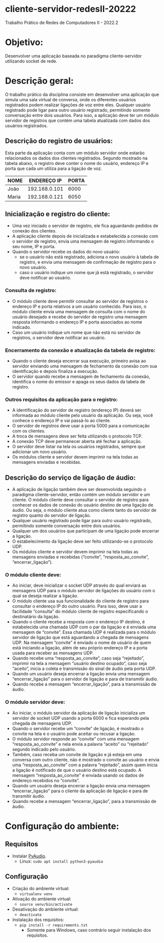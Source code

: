 # cliente-servidor-redesII-20222

Trabalho Prático de Redes de Computadores II - 2022.2

# Objetivo: 

Desenvolver uma aplicação baseada no paradigma cliente-servidor utilizando socket de rede.

# Descrição geral:

O trabalho prático da disciplina consiste em desenvolver uma aplicação que simula uma sala virtual de conversa, onde os diferentes usuários registrados podem realizar ligações de voz entre eles. Qualquer usuário registrado pode ligar para outro usuário registrado, permitindo somente conversação entre dois usuários. Para isso, a aplicação deve ter um módulo servidor de registros que contém uma tabela atualizada com dados dos usuários registrados.  

## Descrição do registro de usuários:

Esta parte da aplicação conta com um módulo servidor onde estarão relacionados os dados dos clientes registrados. Segundo mostrado na tabela abaixo, o registro deve conter o nome do usuário, endereço IP e porta que cada um utiliza para a ligação de voz.

| NOME  | ENDEREÇO IP   | PORTA |
| ------- | -------- | -------- |
| João   | 192.168.0.101  | 6000 |  
| Maria   | 192.168.0.121    | 6050 |

## Inicialização e registro do cliente:
 
- Uma vez iniciado o servidor de registro, ele fica aguardando pedidos de conexão dos clientes.
- A aplicação cliente depois de inicializada e estabelecida a conexão com o servidor de registro, envia uma mensagem de registro informando o seu nome, IP e porta.
- Quando o servidor recebe os dados do novo usuário:
  - se o usuário não está registrado, adiciona o novo usuário à tabela de registro, e envia uma mensagem de confirmação de registro para o novo usuário.
  - caso o usuário indique um nome que já está registrado, o servidor deve notificar ao usuário.

### Consulta de registro:

- O módulo cliente deve permitir consultar ao servidor de registros o endereço IP e porta relativos a um usuário conhecido. Para isso, o módulo cliente envia uma mensagem de consulta com o nome do usuário desejado e recebe do servidor de registro uma mensagem resposta informando o endereço IP e porta associados ao nome indicado.
- Caso um usuário indique um nome que não está no servidor de registros, o servidor deve notificar ao usuário.

### Encerramento da conexão e atualização da tabela de registro:

- Quando o cliente deseja encerrar sua execução, primeiro avisa ao servidor enviando uma mensagem de fechamento da conexão com sua identificação e depois finaliza a execução.
- O servidor quando recebe a mensagem de fechamento da conexão, identifica o nome do emissor e apaga os seus dados da tabela de registro.

### Outros requisitos da aplicação para o registro:

- A identificação do servidor de registro (endereço IP) deverá ser informada ao módulo cliente pelo usuário da aplicação. Ou seja, você conhece o endereço IP e vai passá-lo ao cliente.
- O servidor de registros deve usar a porta 5000 para a comunicação com os clientes.
- A troca de mensagens deve ser feita utilizando o protocolo TCP.
- A conexão TCP deve permanecer aberta até fechar a aplicação.
- O servidor deve listar na tela os usuários registrados, sempre que adicionar um novo usuário.
- Os módulos cliente e servidor devem imprimir na tela todas as mensagens enviadas e recebidas.

## Descrição do serviço de ligação de áudio:

- A aplicação de ligação também deve ser desenvolvida seguindo o paradigma cliente-servidor, então contém um módulo servidor e um cliente. O módulo cliente deve consultar o servidor de registro para conhecer os dados de conexão do usuário destino de uma ligação de áudio. Ou seja, o módulo cliente atua como cliente tanto do servidor de registro quanto do servidor de ligação.
- Qualquer usuário registrado pode ligar para outro usuário registrado, permitindo somente conversação entre dois usuários.
- Qualquer um dos usuários que participam de uma ligação pode encerrar a ligação.
- O estabelecimento da ligação deve ser feito utilizando-se o protocolo UDP.
- Os módulos cliente e servidor devem imprimir na tela todas as mensagens enviadas e recebidas (“convite”, “resposta_ao_convite”, “encerrar_ligação”).

### O módulo cliente deve:

- Ao iniciar, deve inicializar o socket UDP através do qual enviará as mensagens UDP para o módulo servidor de ligações do usuário com o qual se deseja realizar a ligação.
- O módulo cliente usa sua funcionalidade do cliente de registro para consultar o endereço IP do outro usuário.  Para isso, deve usar a facilidade “consulta” do módulo cliente de registro especificando o destinatário da ligação.
- Quando o cliente recebe a resposta com o endereço IP destino, é estabelecida uma chamada UDP com o par da ligação e é enviada uma mensagem de “convite”. Essa chamada UDP é realizada para o módulo servidor de ligação que está aguardando a chegada de mensagens UDP. Na mensagem “convite” é enviado o nome de usuário de quem está iniciando a ligação, além de seu próprio endereço IP e a porta usada para receber as mensagens UDP. 
- Quando recebe uma “resposta_ao_convite”, caso seja “rejeitado”, imprimir na tela a mensagem  “usuário destino ocupado”, caso seja “aceito”, inicia a coleta e transmissão do sinal de áudio pela porta UDP.
- Quando um usuário deseja encerrar a ligação envia uma mensagem “encerrar_ligação” para o servidor de ligação e para de transmitir áudio.
- Quando recebe a mensagem “encerrar_ligação”, para a transmissão de áudio.


### O módulo servidor deve:
- Ao iniciar, o módulo servidor da aplicação de ligação inicializa um servidor de socket UDP usando a porta 6000 e fica esperando pela chegada de mensagens UDP.
- Quando o servidor recebe um “convite” de ligação, é mostrado o convite na tela e o usuário pode aceitar ou recusar a ligação. 
- O módulo servidor responde ao “convite” com uma mensagem “resposta_ao_convite” e nela envia a palavra “aceito” ou “rejeitado” segundo indicado pelo usuário.
- Também, caso receba um convite de ligação e já esteja em uma conversa com outro cliente, não é mostrado o convite ao usuário e envia uma “resposta_ao_convite” com a palavra “rejeitado”, assim quem inicia a ligação é notificado de que o usuário destino está ocupado. A mensagem “resposta_ao_convite” é enviada usando os dados de endereço recebidos no “convite”. 
- Quando um usuário deseja encerrar a ligação envia uma mensagem “encerrar_ligação” para o cliente da aplicação de ligação e para de transmitir áudio.
- Quando recebe a mensagem “encerrar_ligação”, para a transmissão de áudio.

# Configuração do ambiente:

## Requisitos

- Instalar [PyAudio](https://pypi.org/project/PyAudio/).
  - Linux: ```sudo apt install python3-pyaudio```
  
## Configuração
- Criação do ambiente virtual:
  - ```virtualenv venv```
- Ativação do ambiente virtual:
  - ```source venv/bin/activate```
- Desativação do ambiente virtual:
  - ```deactivate```
- Instalação dos requisitos:
  - ```pip install -r requirements.txt```
    - Somente para Windows, caso contrário seguir instalação dos requisitos. 
